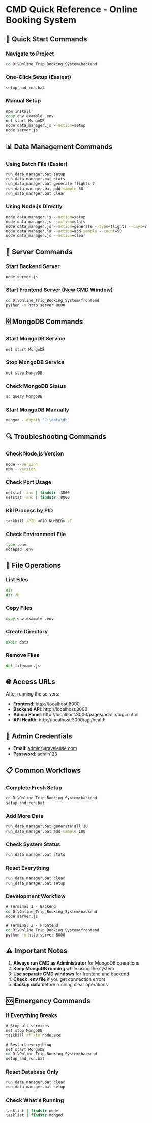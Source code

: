 # CMD Quick Reference - Online Booking System

## 🚀 Quick Start Commands

### Navigate to Project
```cmd
cd D:\Online_Trip_Booking_System\backend
```

### One-Click Setup (Easiest)
```cmd
setup_and_run.bat
```

### Manual Setup
```cmd
npm install
copy env.example .env
net start MongoDB
node data_manager.js --action=setup
node server.js
```

## 📊 Data Management Commands

### Using Batch File (Easier)
```cmd
run_data_manager.bat setup
run_data_manager.bat stats
run_data_manager.bat generate flights 7
run_data_manager.bat add-sample 50
run_data_manager.bat clear
```

### Using Node.js Directly
```cmd
node data_manager.js --action=setup
node data_manager.js --action=stats
node data_manager.js --action=generate --type=flights --days=7
node data_manager.js --action=add-sample --count=50
node data_manager.js --action=clear
```

## 🔧 Server Commands

### Start Backend Server
```cmd
node server.js
```

### Start Frontend Server (New CMD Window)
```cmd
cd D:\Online_Trip_Booking_System\frontend
python -m http.server 8000
```

## 🗄️ MongoDB Commands

### Start MongoDB Service
```cmd
net start MongoDB
```

### Stop MongoDB Service
```cmd
net stop MongoDB
```

### Check MongoDB Status
```cmd
sc query MongoDB
```

### Start MongoDB Manually
```cmd
mongod --dbpath "C:\data\db"
```

## 🔍 Troubleshooting Commands

### Check Node.js Version
```cmd
node --version
npm --version
```

### Check Port Usage
```cmd
netstat -ano | findstr :3000
netstat -ano | findstr :8000
```

### Kill Process by PID
```cmd
taskkill /PID <PID_NUMBER> /F
```

### Check Environment File
```cmd
type .env
notepad .env
```

## 📁 File Operations

### List Files
```cmd
dir
dir /b
```

### Copy Files
```cmd
copy env.example .env
```

### Create Directory
```cmd
mkdir data
```

### Remove Files
```cmd
del filename.js
```

## 🌐 Access URLs

After running the servers:
- **Frontend**: http://localhost:8000
- **Backend API**: http://localhost:3000
- **Admin Panel**: http://localhost:8000/pages/admin/login.html
- **API Health**: http://localhost:3000/api/health

## 👤 Admin Credentials

- **Email**: admin@travelease.com
- **Password**: admin123

## 📋 Common Workflows

### Complete Fresh Setup
```cmd
cd D:\Online_Trip_Booking_System\backend
setup_and_run.bat
```

### Add More Data
```cmd
run_data_manager.bat generate all 30
run_data_manager.bat add-sample 100
```

### Check System Status
```cmd
run_data_manager.bat stats
```

### Reset Everything
```cmd
run_data_manager.bat clear
run_data_manager.bat setup
```

### Development Workflow
```cmd
# Terminal 1 - Backend
cd D:\Online_Trip_Booking_System\backend
node server.js

# Terminal 2 - Frontend  
cd D:\Online_Trip_Booking_System\frontend
python -m http.server 8000
```

## ⚠️ Important Notes

1. **Always run CMD as Administrator** for MongoDB operations
2. **Keep MongoDB running** while using the system
3. **Use separate CMD windows** for frontend and backend
4. **Check .env file** if you get connection errors
5. **Backup data** before running clear operations

## 🆘 Emergency Commands

### If Everything Breaks
```cmd
# Stop all services
net stop MongoDB
taskkill /f /im node.exe

# Restart everything
net start MongoDB
cd D:\Online_Trip_Booking_System\backend
setup_and_run.bat
```

### Reset Database Only
```cmd
run_data_manager.bat clear
run_data_manager.bat setup
```

### Check What's Running
```cmd
tasklist | findstr node
tasklist | findstr mongod
```
